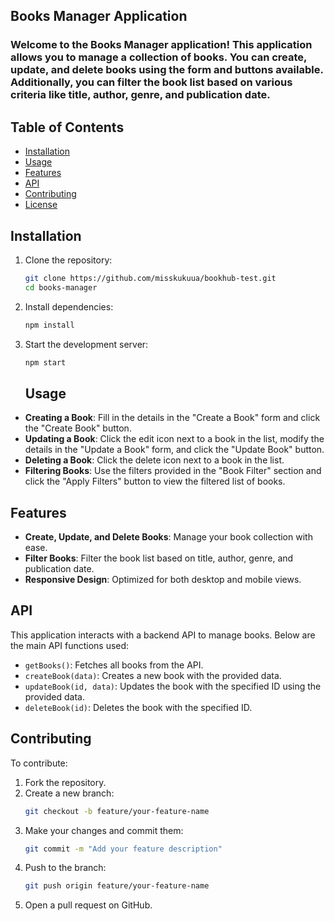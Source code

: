 ## **Books Manager Application**

### Welcome to the Books Manager application! This application allows you to manage a collection of books. You can create, update, and delete books using the form and buttons available. Additionally, you can filter the book list based on various criteria like title, author, genre, and publication date.

## **Table of Contents**
- [Installation](#installation)
- [Usage](#usage)
- [Features](#features)
- [API](#api)
- [Contributing](#contributing)
- [License](#license)

## **Installation**
1. Clone the repository:
    ```bash
    git clone https://github.com/misskukuua/bookhub-test.git
    cd books-manager
    ```

2. Install dependencies:
    ```bash
    npm install
    ```

3. Start the development server:
    ```bash
    npm start
    ```

    ## **Usage**

- **Creating a Book**: Fill in the details in the "Create a Book" form and click the "Create Book" button.
- **Updating a Book**: Click the edit icon next to a book in the list, modify the details in the "Update a Book" form, and click the "Update Book" button.
- **Deleting a Book**: Click the delete icon next to a book in the list.
- **Filtering Books**: Use the filters provided in the "Book Filter" section and click the "Apply Filters" button to view the filtered list of books.

## **Features**

- **Create, Update, and Delete Books**: Manage your book collection with ease.
- **Filter Books**: Filter the book list based on title, author, genre, and publication date.
- **Responsive Design**: Optimized for both desktop and mobile views.

## **API**

This application interacts with a backend API to manage books. Below are the main API functions used:

- `getBooks()`: Fetches all books from the API.
- `createBook(data)`: Creates a new book with the provided data.
- `updateBook(id, data)`: Updates the book with the specified ID using the provided data.
- `deleteBook(id)`: Deletes the book with the specified ID.


## **Contributing**

To contribute:

1. Fork the repository.
2. Create a new branch:
    ```bash
    git checkout -b feature/your-feature-name
    ```
3. Make your changes and commit them:
    ```bash
    git commit -m "Add your feature description"
    ```
4. Push to the branch:
    ```bash
    git push origin feature/your-feature-name
    ```
5. Open a pull request on GitHub.



